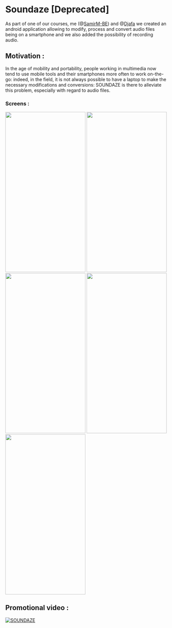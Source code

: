 # Soundaze [Deprecated]
As part of  one of our courses,  me (@[SamirM-BE](https://github.com/SamirM-BE "SamirM-BE")) and @[Djafa](https://github.com/Djafa "Djafa") we created an android application allowing to modify, process and convert audio files being on a smartphone and we also added the possibility of recording audio.

## Motivation : 

In the age of mobility and portability, people working in multimedia now tend to use mobile tools and their smartphones more often to work on-the-go: indeed, in the field, it is not always possible to have a laptop to make the necessary modifications and conversions: SOUNDAZE is there to alleviate this problem, especially with regard to audio files.

### Screens : 
<img src="https://github.com/SamirM-BE/Soundaze/blob/master/soundaze1.png" width="250" height="500"> <img src="https://github.com/SamirM-BE/Soundaze/blob/master/soundaze3.png" width="250" height="500">
<img src="https://github.com/SamirM-BE/Soundaze/blob/master/soundaze4.png" width="250" height="500">
<img src="https://github.com/SamirM-BE/Soundaze/blob/master/soundaze5.png" width="250" height="500">
<img src="https://github.com/SamirM-BE/Soundaze/blob/master/soundaze2.png" width="250" height="500">

## Promotional video : 
[![SOUNDAZE](https://github.com/SamirM-BE/Soundaze/blob/master/Youtube.png)](https://youtu.be/6ut-d9tQrpU)
